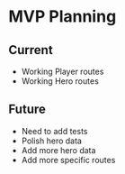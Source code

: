 # MVP Planning

## Current
- Working Player routes
- Working Hero routes

## Future
- Need to add tests
- Polish hero data
- Add more hero data
- Add more specific routes

